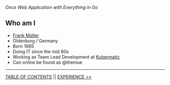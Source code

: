 *Once Web Application with Everything in Go*

## Who am I

* [Frank Müller](https://themue.dev)
* Oldenburg / Germany
* Born 1965
* Doing IT since the mid 80s
* Working as Team Lead Development at [Kubermatic](https://www.kubermatic.com/)
* Can online be found as @themue

---

[TABLE OF CONTENTS](../README.md) || [EXPERIENCE >>](experience.md)

